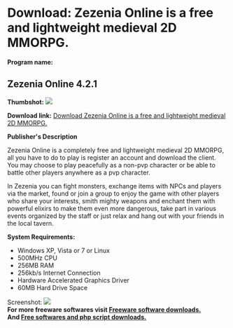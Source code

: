 # Download: Zezenia Online is a free and lightweight medieval 2D MMORPG.

**Program name:**

## Zezenia Online 4.2.1

  
**Thumbshot:** ![](http://www.freewarefiles.com/screenshot/zezeniaonline_md.jpg)   
  
**Download link:** [Download Zezenia Online is a free and lightweight medieval 2D MMORPG.](http://freesoftwares.boysofts.com/Zezenia-Online_program_61734.html)  
  


**Publisher's Description**  
  


Zezenia Online is a completely free and lightweight medieval 2D MMORPG, all you have to do to play is register an account and download the client. You may choose to play peacefully as a non-pvp character or be able to battle other players anywhere as a pvp character. 

In Zezenia you can fight monsters, exchange items with NPCs and players via the market, found or join a group to enjoy the game with other players who share your interests, smith mighty weapons and enchant them with powerful elixirs to make them even more dangerous, take part in various events organized by the staff or just relax and hang out with your friends in the local tavern.

**System Requirements:**

  * Windows XP, Vista or 7 or Linux 
  * 500MHz CPU 
  * 256MB RAM 
  * 256kb/s Internet Connection 
  * Hardware Accelerated Graphics Driver 
  * 60MB Hard Drive Space 

  
  
Screenshot: ![](http://www.freewarefiles.com/screenshot/zezeniaonline.jpg)   
**For more freeware softwares visit [Freeware software downloads.](http://freesoftwares.boysofts.com/)**   
**And [Free softwares and php script downloads.](http://www.boysofts.com/)**

